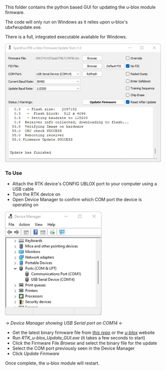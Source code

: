 This folder contains the python based GUI for updating the u-blox module firmware.

The code will only run on Windows as it relies upon u-blox's ubxfwupdate.exe.

There is a full, integrated executable available for Windows.

![SparkFun RTK u-blox Update GUI](./SparkFun_RTK_u-blox_Update_GUI.jpg)

### To Use

* Attach the RTK device's CONFIG UBLOX port to your computer using a USB cable
* Turn the RTK device on
* Open Device Manager to confirm which COM port the device is operating on

![Device Manager showing USB Serial port on COM14](./SparkFun_RTK_u-blox_Updater_COM_Port.jpg)

-> *Device Manager showing USB Serial port on COM14* <-

* Get the latest binary firmware file from *[this repo](../Binaries)* or the *[u-blox](https://www.u-blox.com/en/product/zed-f9p-module?file_category=Firmware%2520Update&legacy=Current)* website
* Run *RTK_u-blox_Update_GUI.exe* (it takes a few seconds to start)
* Click the Firmware File *Browse* and select the binary file for the update
* Select the COM port previously seen in the Device Manager
* Click *Update Firmware*

Once complete, the u-blox module will restart.
